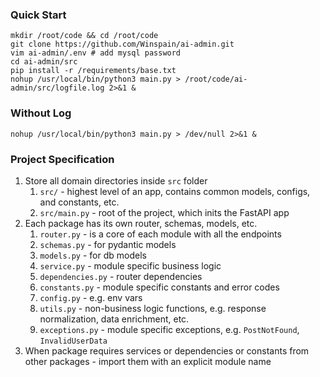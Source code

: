 <h3>Quick Start</h3>

```shell
mkdir /root/code && cd /root/code
git clone https://github.com/Winspain/ai-admin.git
vim ai-admin/.env # add mysql password
cd ai-admin/src
pip install -r /requirements/base.txt
nohup /usr/local/bin/python3 main.py > /root/code/ai-admin/src/logfile.log 2>&1 &
```

<h3>Without Log</h3>

```shell
nohup /usr/local/bin/python3 main.py > /dev/null 2>&1 &
```

<h3>Project Specification</h3>

1. Store all domain directories inside `src` folder
    1. `src/` - highest level of an app, contains common models, configs, and constants, etc.
    2. `src/main.py` - root of the project, which inits the FastAPI app
2. Each package has its own router, schemas, models, etc.
    1. `router.py` - is a core of each module with all the endpoints
    2. `schemas.py` - for pydantic models
    3. `models.py` - for db models
    4. `service.py` - module specific business logic
    5. `dependencies.py` - router dependencies
    6. `constants.py` - module specific constants and error codes
    7. `config.py` - e.g. env vars
    8. `utils.py` - non-business logic functions, e.g. response normalization, data enrichment, etc.
    9. `exceptions.py` - module specific exceptions, e.g. `PostNotFound`, `InvalidUserData`
3. When package requires services or dependencies or constants from other packages - import them with an explicit module
   name
